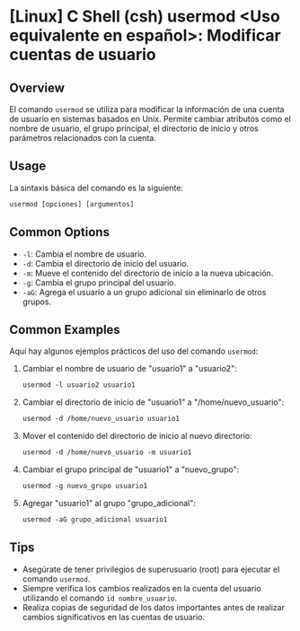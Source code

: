 # [Linux] C Shell (csh) usermod <Uso equivalente en español>: Modificar cuentas de usuario

## Overview
El comando `usermod` se utiliza para modificar la información de una cuenta de usuario en sistemas basados en Unix. Permite cambiar atributos como el nombre de usuario, el grupo principal, el directorio de inicio y otros parámetros relacionados con la cuenta.

## Usage
La sintaxis básica del comando es la siguiente:

```csh
usermod [opciones] [argumentos]
```

## Common Options
- `-l`: Cambia el nombre de usuario.
- `-d`: Cambia el directorio de inicio del usuario.
- `-m`: Mueve el contenido del directorio de inicio a la nueva ubicación.
- `-g`: Cambia el grupo principal del usuario.
- `-aG`: Agrega el usuario a un grupo adicional sin eliminarlo de otros grupos.

## Common Examples
Aquí hay algunos ejemplos prácticos del uso del comando `usermod`:

1. Cambiar el nombre de usuario de "usuario1" a "usuario2":
   ```csh
   usermod -l usuario2 usuario1
   ```

2. Cambiar el directorio de inicio de "usuario1" a "/home/nuevo_usuario":
   ```csh
   usermod -d /home/nuevo_usuario usuario1
   ```

3. Mover el contenido del directorio de inicio al nuevo directorio:
   ```csh
   usermod -d /home/nuevo_usuario -m usuario1
   ```

4. Cambiar el grupo principal de "usuario1" a "nuevo_grupo":
   ```csh
   usermod -g nuevo_grupo usuario1
   ```

5. Agregar "usuario1" al grupo "grupo_adicional":
   ```csh
   usermod -aG grupo_adicional usuario1
   ```

## Tips
- Asegúrate de tener privilegios de superusuario (root) para ejecutar el comando `usermod`.
- Siempre verifica los cambios realizados en la cuenta del usuario utilizando el comando `id nombre_usuario`.
- Realiza copias de seguridad de los datos importantes antes de realizar cambios significativos en las cuentas de usuario.